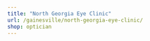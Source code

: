 ```yaml
---
title: "North Georgia Eye Clinic"
url: /gainesville/north-georgia-eye-clinic/
shop: optician
---
```

